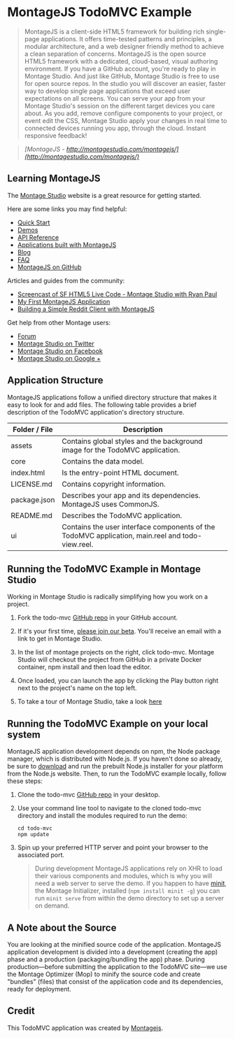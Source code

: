 # MontageJS TodoMVC Example

> MontageJS is a client-side HTML5 framework for building rich single-page applications. It offers time-tested patterns and principles, a modular architecture, and a web designer friendly method to achieve a clean separation of concerns. MontageJS is the open source HTML5 framework with a dedicated, cloud-based, visual authoring environment. If you have a GitHub account, you're ready to play in Montage Studio. And just like GitHub, Montage Studio is free to use for open source repos. In the studio you will discover an easier, faster way to develop single page applications that exceed user expectations on all screens. You can serve your app from your Montage Studio's session on the different target devices you care about. As you add, remove configure components to your project, or event edit the CSS, Montage Studio apply your changes in real time to connected devices running you app, through the cloud. Instant responsive feedback!

> 
> _[MontageJS - http://montagestudio.com/montagejs/](http://montagestudio.com/montagejs/)_

## Learning MontageJS
The [Montage Studio](http://montagestudio.com/montagejs/) website is a great resource for getting started.

Here are some links you may find helpful:

* [Quick Start](http://docs.montagestudio.com/montagejs/montagejs-setup.html)
* [Demos](http://docs.montagestudio.com/montagejs/montagejs-examples.html)
* [API Reference](http://docs.montagestudio.com/api/Component.html)
* [Applications built with MontageJS](http://montagestudio.com/gallery/)
* [Blog](http://montagestudio.com/blog/)
* [FAQ](http://docs.montagestudio.com/montagejs/faq.html)
* [MontageJS on GitHub](https://github.com/montagejs/montage)

Articles and guides from the community:

* [Screencast of SF HTML5 Live Code - Montage Studio with Ryan Paul](https://www.youtube.com/watch?v=aLT1ZmISKhw)
* [My First MontageJS Application](http://renaun.com/blog/2013/05/my-first-montagejs-application/)
* [Building a Simple Reddit Client with MontageJS](http://docs.montagestudio.com/montagejs/tutorial-reddit-client-with-montagejs.html)


Get help from other Montage users:

* [Forum](http://forum.montagestudio.com/)
* [Montage Studio on Twitter](http://twitter.com/montagejs)
* [Montage Studio on Facebook](https://www.facebook.com/montagestudio)
* [Montage Studio on Google +](https://plus.google.com/+Montagestudio/about)


## Application Structure
MontageJS applications follow a unified directory structure that makes it easy to look for and add files. The following table provides a brief description of the TodoMVC application's directory structure.

Folder / File | Description |
------------ | ------------- 
assets | Contains global styles and the background image for the TodoMVC application.
core | Contains the data model.
index.html | Is the entry-point HTML document.  
LICENSE.md | Contains copyright information.
package.json | Describes your app and its dependencies. MontageJS uses CommonJS.
README.md | Describes the TodoMVC application. 
ui | Contains the user interface components of the TodoMVC application, main.reel and todo-view.reel.


## Running the TodoMVC Example in Montage Studio

Working in Montage Studio is radically simplifying how you work on a project.

1. Fork the todo-mvc [GitHub repo](https://github.com/montagejs/todo-mvc) in your GitHub account.

2. If it's your first time, [please join our beta](http://montagestudio.com/reveal/). You'll receive an email with a link to get in Montage Studio. 

3. In the list of montage projects on the right, click todo-mvc. Montage Studio will checkout the project from GitHub in a private  Docker container, npm install and then load the editor.

4. Once loaded, you can launch the app by clicking the Play button right next to the project's name on the top left.

5. To take a tour of Montage Studio, take a look [here](http://docs.montagestudio.com/montage-studio/ide-at-a-glance.html)



## Running the TodoMVC Example on your local system

MontageJS application development depends on npm, the Node package manager, which is distributed with Node.js. If you haven't done so already, be sure to [download](http://nodejs.org/download/) and run the prebuilt Node.js installer for your platform from the Node.js website. Then, to run the TodoMVC example locally, follow these steps:

1. Clone the todo-mvc [GitHub repo](https://github.com/montagejs/todo-mvc) in your desktop.
2. Use your command line tool to navigate to the cloned todo-mvc directory and install the modules required to run the demo:

   ```
   cd todo-mvc
   npm update
   ```
   
3. Spin up your preferred HTTP server and point your browser to the associated port.

    > During development MontageJS applications rely on XHR to load their various components and modules, which is why you will need a web server to serve the demo.
    > If you happen to have [minit](https://github.com/montagejs/minit), the Montage Initializer, installed (`npm install minit -g`) you can run `minit serve` from within the demo directory to set up a server on demand.
    
## A Note about the Source
You are looking at the minified source code of the application. MontageJS application development is divided into a development (creating the app) phase and a production (packaging/bundling the app) phase. During production—before submitting the application to the TodoMVC site—we use the Montage Optimizer (Mop) to minify the source code and create "bundles" (files) that consist of the application code and its dependencies, ready for deployment.

## Credit

This TodoMVC application was created by [Montagejs](http://montagejs.org).
